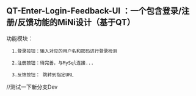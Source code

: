 ## QT-Enter-Login-Feedback-UI ：一个包含登录/注册/反馈功能的MiNi设计（基于QT）

功能模块：
     
      1.登录按钮：输入对应的用户名和密码进行登录检测

      2.注册按钮：待完善，与MySql连接...

      3.反馈按钮： 跳转到指定URL


//测试一下新分支Dev